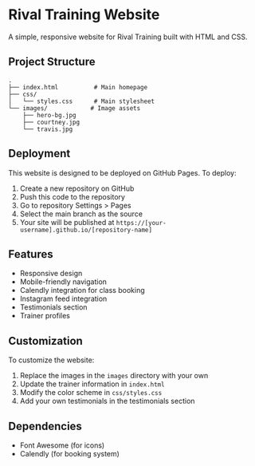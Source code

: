 # Rival Training Website

A simple, responsive website for Rival Training built with HTML and CSS.

## Project Structure

```
.
├── index.html          # Main homepage
├── css/
│   └── styles.css      # Main stylesheet
└── images/            # Image assets
    ├── hero-bg.jpg
    ├── courtney.jpg
    └── travis.jpg
```

## Deployment

This website is designed to be deployed on GitHub Pages. To deploy:

1. Create a new repository on GitHub
2. Push this code to the repository
3. Go to repository Settings > Pages
4. Select the main branch as the source
5. Your site will be published at `https://[your-username].github.io/[repository-name]`

## Features

- Responsive design
- Mobile-friendly navigation
- Calendly integration for class booking
- Instagram feed integration
- Testimonials section
- Trainer profiles

## Customization

To customize the website:

1. Replace the images in the `images` directory with your own
2. Update the trainer information in `index.html`
3. Modify the color scheme in `css/styles.css`
4. Add your own testimonials in the testimonials section

## Dependencies

- Font Awesome (for icons)
- Calendly (for booking system)

